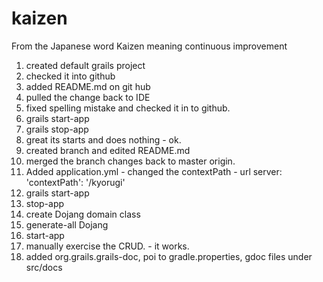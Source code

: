 # kaizen

From the Japanese word Kaizen meaning continuous improvement

1. created default grails project
2. checked it into github
3. added README.md on git hub
4. pulled the change back to IDE
5. fixed spelling mistake and checked it in to github.
6. grails start-app
7. grails stop-app
8. great its starts and does nothing - ok.
9. created branch and edited README.md
10. merged the branch changes back to master origin.
11.  Added application.yml - changed the contextPath - url
      server:
    'contextPath': '/kyorugi'
12. grails start-app
13. stop-app
14. create Dojang domain class
15. generate-all Dojang
16. start-app 
17. manually exercise the CRUD. - it works.
18. added org.grails.grails-doc, poi to gradle.properties, gdoc files under src/docs
